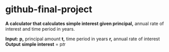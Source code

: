 # github-final-project

**A calculator that calculates simple interest given principal,** annual rate of interest and time period in years. 

**Input:**
  **p,** principal amount
  **t,** time period in years
  **r,** annual rate of interest
**Output**
  **simple interest** = p*t*r
